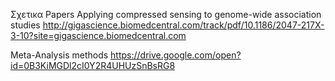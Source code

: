 Σχετικα Papers
Applying compressed sensing to genome-wide association studies
http://gigascience.biomedcentral.com/track/pdf/10.1186/2047-217X-3-10?site=gigascience.biomedcentral.com

Meta-Analysis methods
https://drive.google.com/open?id=0B3KiMGDl2cI0Y2R4UHUzSnBsRG8
